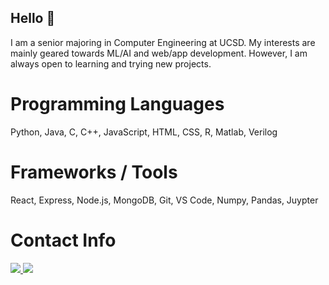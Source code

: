 ## Hello 🤠

I am a senior majoring in Computer Engineering at UCSD. My interests are mainly geared towards ML/AI and web/app development. However, I am always open to learning and trying new projects.

# Programming Languages
Python, Java, C, C++, JavaScript, HTML, CSS, R, Matlab, Verilog

# Frameworks / Tools
React, Express, Node.js, MongoDB, Git, VS Code, Numpy, Pandas, Juypter

# Contact Info
<div>
  <a href="emma.dunmire@gmail.com">
    <img src="https://img.shields.io/badge/Gmail-333333?style=for-the-badge&logo=gmail&logoColor=red" />
  </a>
  <a href="www.linkedin.com/in/emmadunmire">
    <img src="https://img.shields.io/badge/LinkedIn-0077B5?style=for-the-badge&logo=linkedin&logoColor=white" target="_blank" />
  </a>
</div>

